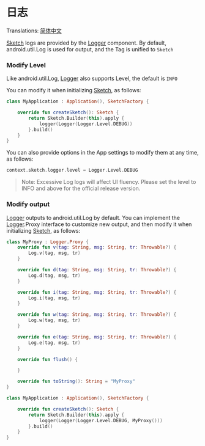 # 日志

Translations: [简体中文](log_zh.md)

[Sketch] logs are provided by the [Logger] component. By default, android.util.Log is used for output, and the Tag is unified to `Sketch`

### Modify Level

Like android.util.Log, [Logger] also supports Level, the default is `INFO`

You can modify it when initializing [Sketch], as follows:

```kotlin
class MyApplication : Application(), SketchFactory {

    override fun createSketch(): Sketch {
        return Sketch.Builder(this).apply {
            logger(Logger(Logger.Level.DEBUG))
        }.build()
    }
}
```

You can also provide options in the App settings to modify them at any time, as follows:

```kotlin
context.sketch.logger.level = Logger.Level.DEBUG
```

> Note: Excessive Log logs will affect UI fluency. Please set the level to INFO and above for the official release version.

### Modify output

[Logger] outputs to android.util.Log by default. You can implement the [Logger].Proxy interface to customize new output, and then modify it when initializing [Sketch], as follows:

```kotlin
class MyProxy : Logger.Proxy {
    override fun v(tag: String, msg: String, tr: Throwable?) {
        Log.v(tag, msg, tr)
    }

    override fun d(tag: String, msg: String, tr: Throwable?) {
        Log.d(tag, msg, tr)
    }

    override fun i(tag: String, msg: String, tr: Throwable?) {
        Log.i(tag, msg, tr)
    }

    override fun w(tag: String, msg: String, tr: Throwable?) {
        Log.w(tag, msg, tr)
    }

    override fun e(tag: String, msg: String, tr: Throwable?) {
        Log.e(tag, msg, tr)
    }

    override fun flush() {

    }

    override fun toString(): String = "MyProxy"
}

class MyApplication : Application(), SketchFactory {

    override fun createSketch(): Sketch {
        return Sketch.Builder(this).apply {
            logger(Logger(Logger.Level.DEBUG, MyProxy()))
        }.build()
    }
}
```

[Sketch]: ../../sketch-core/src/main/kotlin/com/github/panpf/sketch/Sketch.kt

[Logger]: ../../sketch-core/src/main/kotlin/com/github/panpf/sketch/util/Logger.kt